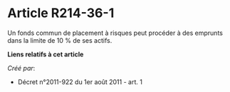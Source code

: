 # Article R214-36-1

Un fonds commun de placement à risques peut procéder à des emprunts dans la limite de 10 % de ses actifs.

**Liens relatifs à cet article**

_Créé par_:

  - Décret n°2011-922 du 1er août 2011 - art. 1
